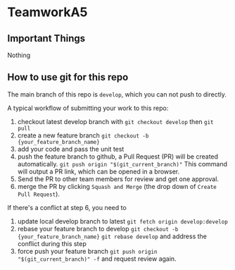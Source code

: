 # TeamworkA5

## Important Things
Nothing

## How to use git for this repo

The main branch of this repo is `develop`, which you can not push to directly.

A typical workflow of submitting your work to this repo:
1. checkout latest develop branch with `git checkout develop` then `git pull`
2. create a new feature branch `git checkout -b {your_feature_branch_name}`
3. add your code and pass the unit test
4. push the feature branch to github, a Pull Request (PR) will be created automatically. `git push origin "$(git_current_branch)"`  This command will output a PR link, which can be opened in a browser. 
5. Send the PR to other team members for review and get one approval. 
6. merge the PR by clicking `Squash and Merge` (the drop down of `Create Pull Request`).


If there's a conflict at step 6, you need to 
1. update local develop branch to latest `git fetch origin develop:develop`
2. rebase your feature branch to develop `git checkout -b {your_feature_branch_name}` `git rebase develop` and address the conflict during this step
3. force push your feature branch `git push origin "$(git_current_branch)" -f` and request review again.
